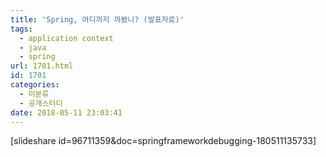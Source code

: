 ```yaml
---
title: 'Spring, 어디까지 까봤니? (발표자료)'
tags:
  - application context
  - java
  - spring
url: 1701.html
id: 1701
categories:
  - 미분류
  - 공개스터디
date: 2018-05-11 23:03:41
---
```


\[slideshare id=96711359&doc=springframeworkdebugging-180511135733\]